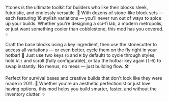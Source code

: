 Ytones is the ultimate toolkit for builders who like their blocks sleek, futuristic, and endlessly versatile. 🧱 With dozens of stone-like block sets — each featuring 16 stylish variations — you'll never run out of ways to spice up your builds. Whether you're designing a sci-fi lab, a modern metropolis, or just want something cooler than cobblestone, this mod has you covered. 💡

Craft the base blocks using a key ingredient, then use the stonecutter to access all variations — or even better, cycle them on the fly right in your hotbar! 🔄 Just use two keys (`G` and `H` by default) to cycle through styles, hold `Alt` and scroll (fully configurable), or tap the hotbar key again (`1`–`9`) to swap instantly. No menus, no mess — just building flow. 🛠️

Perfect for survival bases and creative builds that don't look like they were made in 2011. 💅 Whether you're an aesthetic perfectionist or just love having options, this mod helps you build smarter, faster, and without the inventory clutter. ✨
